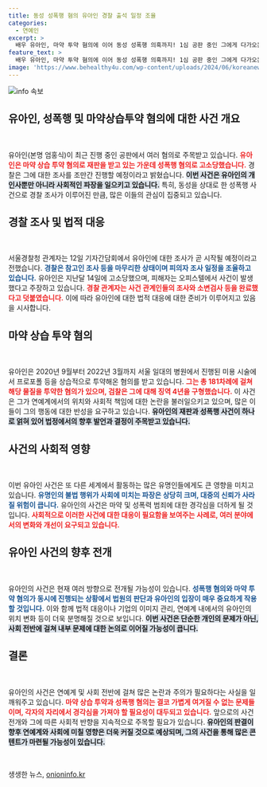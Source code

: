```yaml
---
title: 동성 성폭행 혐의 유아인 경찰 출석 일정 조율
categories:
  - 연예인
excerpt: >
  배우 유아인, 마약 투약 혐의에 이어 동성 성폭행 의혹까지! 1심 공판 중인 그에게 다가오는 경찰 조사에 관심이 집중되고 있다. 과연 그의 운명은 어떻게 될까? 클릭해서 확인하세요!
feature_text: >
  배우 유아인, 마약 투약 혐의에 이어 동성 성폭행 의혹까지! 1심 공판 중인 그에게 다가오는 경찰 조사에 관심이 집중되고 있다. 과연 그의 운명은 어떻게 될까? 클릭해서 확인하세요!
image: 'https://www.behealthy4u.com/wp-content/uploads/2024/06/koreanews.jpg'
---
```


<p><img src="https://www.behealthy4u.com/wp-content/uploads/2024/06/koreanews.jpg" alt="info 속보" /></p>

<h2 data-ke-size="size26">유아인, 성폭행 및 마약상습투약 혐의에 대한 사건 개요</h2>

<p data-ke-size="size16">&nbsp;</p>

<p>유아인(본명 엄홍식)이 최근 진행 중인 공판에서 여러 혐의로 주목받고 있습니다. <b><span style="color: #ee2323;">유아인은 마약 상습 투약 혐의로 재판을 받고 있는 가운데 성폭행 혐의로 고소당했습니다.</span></b> 경찰은 그에 대한 조사를 조만간 진행할 예정이라고 밝혔습니다. <b><span style="background-color: #21538527;">이번 사건은 유아인의 개인사뿐만 아니라 사회적인 파장을 일으키고 있습니다.</span></b> 특히, 동성을 상대로 한 성폭행 사건으로 경찰 조사가 이루어진 만큼, 많은 이들의 관심이 집중되고 있습니다. </p>

<h2 data-ke-size="size26">경찰 조사 및 법적 대응</h2>

<p data-ke-size="size16">&nbsp;</p>

<p>서울경찰청 관계자는 12일 기자간담회에서 유아인에 대한 조사가 곧 시작될 예정이라고 전했습니다. <b><span style="color: #1a5490;">경찰은 참고인 조사 등을 마무리한 상태이며 피의자 조사 일정을 조율하고 있습니다.</span></b> 유아인은 지난달 14일에 고소당했으며, 피해자는 오피스텔에서 사건이 발생했다고 주장하고 있습니다. <b><span style="color: #ee2323;">경찰 관계자는 사건 관계인들의 조사와 소변검사 등을 완료했다고 덧붙였습니다.</span></b> 이에 따라 유아인에 대한 법적 대응에 대한 준비가 이루어지고 있음을 시사합니다. </p>

<h2 data-ke-size="size26">마약 상습 투약 혐의</h2>

<p data-ke-size="size16">&nbsp;</p>

<p>유아인은 2020년 9월부터 2022년 3월까지 서울 일대의 병원에서 진행된 미용 시술에서 프로포폴 등을 상습적으로 투약해온 혐의를 받고 있습니다. <b><span style="color: #ee2323;">그는 총 181차례에 걸쳐 해당 물질을 투약한 혐의가 있으며, 검찰은 그에 대해 징역 4년을 구형했습니다.</span></b> 이 사건은 그가 연예계에서의 위치와 사회적 책임에 대한 논란을 불러일으키고 있으며, 많은 이들이 그의 행동에 대한 반성을 요구하고 있습니다. <b><span style="background-color: #21538527;">유아인의 재판과 성폭행 사건이 하나로 얽혀 있어 법정에서의 향후 발언과 결정이 주목받고 있습니다.</span></b> </p>

<h2 data-ke-size="size26">사건의 사회적 영향</h2>

<p data-ke-size="size16">&nbsp;</p>

<p>이번 유아인 사건은 또 다른 세계에서 활동하는 많은 유명인들에게도 큰 영향을 미치고 있습니다. <b><span style="color: #1a5490;">유명인의 불법 행위가 사회에 미치는 파장은 상당히 크며, 대중의 신뢰가 사라질 위험이 큽니다.</span></b> 유아인의 사건은 마약 및 성폭력 범죄에 대한 경각심을 더하게 될 것입니다. <b><span style="color: #ee2323;">사회적으로 이러한 사건에 대한 대응이 필요함을 보여주는 사례로, 여러 분야에서의 변화와 개선이 요구되고 있습니다.</span></b></p>

<h2 data-ke-size="size26">유아인 사건의 향후 전개</h2>

<p data-ke-size="size16">&nbsp;</p>

<p>유아인의 사건은 현재 여러 방향으로 전개될 가능성이 있습니다. <b><span style="color: #1a5490;">성폭행 혐의와 마약 투약 혐의가 동시에 진행되는 상황에서 법원의 판단과 유아인의 입장이 매우 중요하게 작용할 것입니다.</span></b> 이와 함께 법적 대응이나 기업의 이미지 관리, 연예계 내에서의 유아인의 위치 변화 등이 더욱 분명해질 것으로 보입니다. <b><span style="background-color: #21538527;">이번 사건은 단순한 개인의 문제가 아닌, 사회 전반에 걸쳐 내부 문제에 대한 논의로 이어질 가능성이 큽니다.</span></b></p>

<h2 data-ke-size="size26">결론</h2>

<p data-ke-size="size16">&nbsp;</p>

<p>유아인의 사건은 연예계 및 사회 전반에 걸쳐 많은 논란과 주의가 필요하다는 사실을 일깨워주고 있습니다. <b><span style="color: #ee2323;">마약 상습 투약과 성폭행 혐의는 결코 가볍게 여겨질 수 없는 문제들이며, 각자의 자리에서 경각심을 가져야 할 필요성이 대두되고 있습니다.</span></b> 앞으로의 사건 전개와 그에 따른 사회적 반향을 지속적으로 주목할 필요가 있습니다. <b><span style="background-color: #21538527;">유아인의 판결이 향후 연예계와 사회에 미칠 영향은 더욱 커질 것으로 예상되며, 그의 사건을 통해 많은 콘텐트가 마련될 가능성이 있습니다.</span></b> </p>

<p data-ke-size="size16">&nbsp;</p>
생생한 뉴스, <a href="https://onioninfo.kr" rel="dofollow">onioninfo.kr</a>


